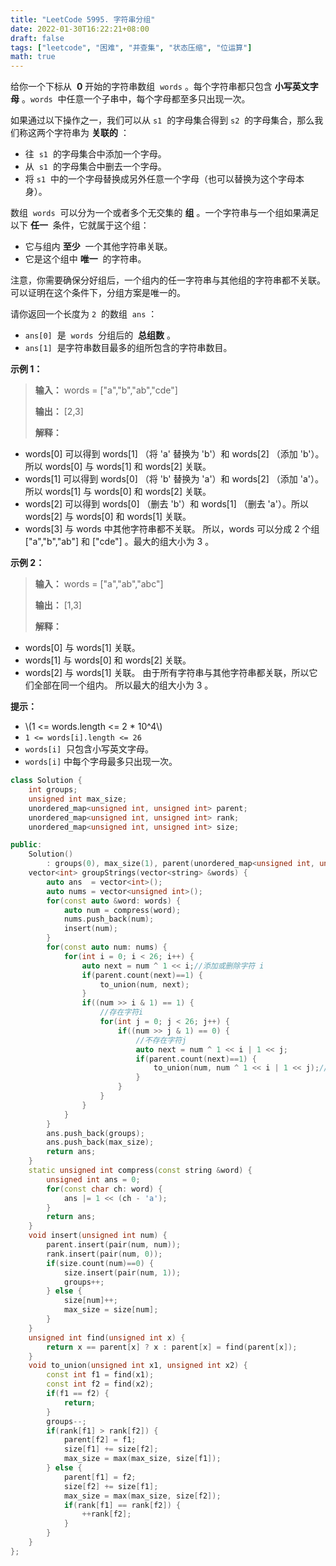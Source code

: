 ```yaml
---
title: "LeetCode 5995. 字符串分组"
date: 2022-01-30T16:22:21+08:00
draft: false
tags: ["leetcode", "困难", "并查集", "状态压缩", "位运算"]
math: true
---
```


给你一个下标从  **0** 开始的字符串数组  `words` 。每个字符串都只包含 **小写英文字母** 。`words`  中任意一个子串中，每个字母都至多只出现一次。

如果通过以下操作之一，我们可以从 `s1`  的字母集合得到 `s2`  的字母集合，那么我们称这两个字符串为 **关联的** ：

- 往  `s1`  的字母集合中添加一个字母。
- 从  `s1`  的字母集合中删去一个字母。
- 将 `s1`  中的一个字母替换成另外任意一个字母（也可以替换为这个字母本身）。

数组  `words`  可以分为一个或者多个无交集的 **组** 。一个字符串与一个组如果满足以下 **任一**  条件，它就属于这个组：

- 它与组内 **至少**  一个其他字符串关联。
- 它是这个组中 **唯一**  的字符串。

注意，你需要确保分好组后，一个组内的任一字符串与其他组的字符串都不关联。可以证明在这个条件下，分组方案是唯一的。

请你返回一个长度为 `2`  的数组  `ans` ：

- `ans[0]`  是  `words`  分组后的  **总组数** 。
- `ans[1]`  是字符串数目最多的组所包含的字符串数目。

<!--more-->

**示例 1：**

> **输入：** words = ["a","b","ab","cde"]
>
> **输出：** [2,3]
>
> **解释：**

- words[0] 可以得到 words[1] （将 'a' 替换为 'b'）和 words[2] （添加 'b'）。所以 words[0] 与 words[1] 和 words[2] 关联。
- words[1] 可以得到 words[0] （将 'b' 替换为 'a'）和 words[2] （添加 'a'）。所以 words[1] 与 words[0] 和 words[2] 关联。
- words[2] 可以得到 words[0] （删去 'b'）和 words[1] （删去 'a'）。所以 words[2] 与 words[0] 和 words[1] 关联。
- words[3] 与 words 中其他字符串都不关联。
  所以，words 可以分成 2 个组 ["a","b","ab"] 和 ["cde"] 。最大的组大小为 3 。

**示例 2：**

> **输入：** words = ["a","ab","abc"]
>
> **输出：** [1,3]
>
> **解释：**

- words[0] 与 words[1] 关联。
- words[1] 与 words[0] 和 words[2] 关联。
- words[2] 与 words[1] 关联。
  由于所有字符串与其他字符串都关联，所以它们全部在同一个组内。
  所以最大的组大小为 3 。

**提示：**

- \\(1 <= words.length <= 2 \* 10^4\\)
- `1 <= words[i].length <= 26`
- `words[i]`  只包含小写英文字母。
- `words[i]` 中每个字母最多只出现一次。

```cpp
class Solution {
    int groups;
    unsigned int max_size;
    unordered_map<unsigned int, unsigned int> parent;
    unordered_map<unsigned int, unsigned int> rank;
    unordered_map<unsigned int, unsigned int> size;

public:
    Solution()
        : groups(0), max_size(1), parent(unordered_map<unsigned int, unsigned int>()), rank(unordered_map<unsigned int, unsigned int>()) {};
    vector<int> groupStrings(vector<string> &words) {
        auto ans  = vector<int>();
        auto nums = vector<unsigned int>();
        for(const auto &word: words) {
            auto num = compress(word);
            nums.push_back(num);
            insert(num);
        }
        for(const auto num: nums) {
            for(int i = 0; i < 26; i++) {
                auto next = num ^ 1 << i;//添加或删除字符 i
                if(parent.count(next)==1) {
                    to_union(num, next);
                }
                if((num >> i & 1) == 1) {
                    //存在字符i
                    for(int j = 0; j < 26; j++) {
                        if((num >> j & 1) == 0) {
                            //不存在字符j
                            auto next = num ^ 1 << i | 1 << j;
                            if(parent.count(next)==1) {
                                to_union(num, num ^ 1 << i | 1 << j);// 替换字符 i 为 j
                            }
                        }
                    }
                }
            }
        }
        ans.push_back(groups);
        ans.push_back(max_size);
        return ans;
    }
    static unsigned int compress(const string &word) {
        unsigned int ans = 0;
        for(const char ch: word) {
            ans |= 1 << (ch - 'a');
        }
        return ans;
    }
    void insert(unsigned int num) {
        parent.insert(pair(num, num));
        rank.insert(pair(num, 0));
        if(size.count(num)==0) {
            size.insert(pair(num, 1));
            groups++;
        } else {
            size[num]++;
            max_size = size[num];
        }
    }
    unsigned int find(unsigned int x) {
        return x == parent[x] ? x : parent[x] = find(parent[x]);
    }
    void to_union(unsigned int x1, unsigned int x2) {
        const int f1 = find(x1);
        const int f2 = find(x2);
        if(f1 == f2) {
            return;
        }
        groups--;
        if(rank[f1] > rank[f2]) {
            parent[f2] = f1;
            size[f1] += size[f2];
            max_size = max(max_size, size[f1]);
        } else {
            parent[f1] = f2;
            size[f2] += size[f1];
            max_size = max(max_size, size[f2]);
            if(rank[f1] == rank[f2]) {
                ++rank[f2];
            }
        }
    }
};
```
